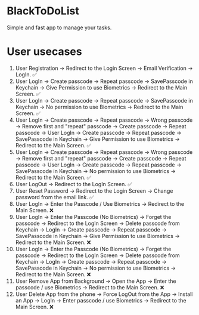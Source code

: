 # BlackToDoList
Simple and fast app to manage your tasks.


# User usecases

1. User Registration -> Redirect to the Login Screen -> Email Verification -> LogIn. ✅
2. User LogIn -> Create passcode -> Repeat passcode -> SavePasscode in Keychain -> Give Permission to use Biometrics -> Redirect to the Main Screen. ✅
3. User LogIn -> Create passcode -> Repeat passcode -> SavePasscode in Keychain -> No permission to use Biometrics -> Redirect to the Main Screen. ✅
4. User LogIn -> Create passcode -> Repeat passcode -> Wrong passcode -> Remove first and "repeat" passcode -> Create passcode -> Repeat passcode -> User LogIn -> Create passcode -> Repeat passcode -> SavePasscode in Keychain -> Give Permission to use Biometrics -> Redirect to the Main Screen. ✅
5. User LogIn -> Create passcode -> Repeat passcode -> Wrong passcode -> Remove first and "repeat" passcode -> Create passcode -> Repeat passcode -> User LogIn -> Create passcode -> Repeat passcode -> SavePasscode in Keychain -> No permission to use Biometrics -> Redirect to the Main Screen. ✅
6. User LogOut -> Redirect to the LogIn Screen. ✅
7. User Reset Password -> Redirect to the Login Screen -> Change password from the email link. ✅
8. User LogIn -> Enter the Passcode / Use Biometrics -> Redirect to the Main Screen. ❌
9. User LogIn -> Enter the Passcode (No Biometrics) -> Forget the passcode -> Redirect to the LogIn Screen -> Delete passcode from Keychain -> LogIn -> Create passcode -> Repeat passcode -> SavePasscode in Keychain -> Give Permission to use Biometrics -> Redirect to the Main Screen. ❌
10. User LogIn -> Enter the Passcode (No Biometrics) -> Forget the passcode -> Redirect to the LogIn Screen -> Delete passcode from Keychain -> LogIn -> Create passcode -> Repeat passcode -> SavePasscode in Keychain -> No permission to use Biometrics -> Redirect to the Main Screen. ❌
11. User Remove App from Background -> Open the App -> Enter the passcode / use Biometrics -> Redirect to the Main Screen. ❌
12. User Delete App from the phone -> Force LogOut from the App -> Install an App -> LogIn -> Enter passcode / use Biometrics -> Redirect to the Main Screen. ❌
